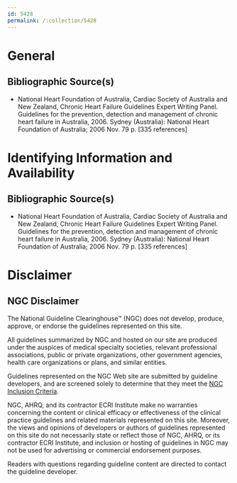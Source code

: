 ```yaml
---
id: 5428
permalink: /:collection/5428
---
```


# General

## Bibliographic Source(s)

- National Heart Foundation of Australia, Cardiac Society of Australia and New Zealand, Chronic Heart Failure Guidelines Expert Writing Panel. Guidelines for the prevention, detection and management of chronic heart failure in Australia, 2006. Sydney (Australia): National Heart Foundation of Australia; 2006 Nov. 79 p. [335 references]

# Identifying Information and Availability

## Bibliographic Source(s)

- National Heart Foundation of Australia, Cardiac Society of Australia and New Zealand, Chronic Heart Failure Guidelines Expert Writing Panel. Guidelines for the prevention, detection and management of chronic heart failure in Australia, 2006. Sydney (Australia): National Heart Foundation of Australia; 2006 Nov. 79 p. [335 references]

# Disclaimer

## NGC Disclaimer

The National Guideline Clearinghouse™ (NGC) does not develop, produce, approve, or endorse the guidelines represented on this site.

All guidelines summarized by NGC and hosted on our site are produced under the auspices of medical specialty societies, relevant professional associations, public or private organizations, other government agencies, health care organizations or plans, and similar entities.

Guidelines represented on the NGC Web site are submitted by guideline developers, and are screened solely to determine that they meet the [NGC Inclusion Criteria](/help-and-about/summaries/inclusion-criteria).

NGC, AHRQ, and its contractor ECRI Institute make no warranties concerning the content or clinical efficacy or effectiveness of the clinical practice guidelines and related materials represented on this site. Moreover, the views and opinions of developers or authors of guidelines represented on this site do not necessarily state or reflect those of NGC, AHRQ, or its contractor ECRI Institute, and inclusion or hosting of guidelines in NGC may not be used for advertising or commercial endorsement purposes.

Readers with questions regarding guideline content are directed to contact the guideline developer.

